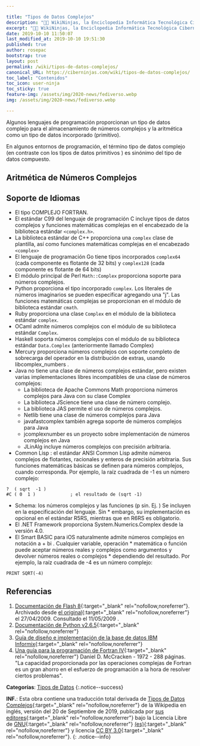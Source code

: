 ```yaml
---

title: "Tipos de Datos Complejos"
description: "👨‍💻 WikiNinjas, la Enciclopedia Informática Tecnológica Ciberninjas: Tipos de Datos Complejos"
excerpt: "👨‍💻 WikiNinjas, la Enciclopedia Informática Tecnológica Ciberninjas: Tipos de Datos Complejos"
date: 2019-10-10 11:50:07
last_modified_at: 2019-10-10 19:51:30
published: true
author: rosepac
bootstrap: true
layout: post
permalink: /wiki/tipos-de-datos-complejos/
canonical_URL: https://ciberninjas.com/wiki/tipos-de-datos-complejos/
toc_label: "Contenidos"
toc_icon: user-ninja
toc_sticky: true
feature-img: /assets/img/2020-news/fediverso.webp
img: /assets/img/2020-news/fediverso.webp

---
```


Algunos lenguajes de programación proporcionan un tipo de datos complejo para el almacenamiento de números complejos y la aritmética como un tipo de datos incorporado (primitivo).

En algunos entornos de programación, el término tipo de datos complejo (en contraste con los tipos de datos primitivos ) es sinónimo del tipo de datos compuesto.

## Aritmética de Números Complejos


## Soporte de Idiomas

* El tipo COMPLEJO FORTRAN.
* El estándar C99 del lenguaje de programación C incluye tipos de datos complejos y funciones matemáticas complejas en el encabezado de la biblioteca estándar ```<complex.h>```.
* La biblioteca estándar de C++ proporciona una ```complex``` clase de plantilla, así como funciones matemáticas complejas en el encabezado ```<complex>```
* El lenguaje de programación Go tiene tipos incorporados ```complex64``` (cada componente es flotante de 32 bits) y ```complex128``` (cada componente es flotante de 64 bits)
* El módulo principal de Perl ```Math::Complex``` proporciona soporte para números complejos.
* Python proporciona el tipo incorporado ```complex```. Los literales de números imaginarios se pueden especificar agregando una "j". Las funciones matemáticas complejas se proporcionan en el módulo de biblioteca estándar ```cmath```.
* Ruby proporciona una clase ```Complex``` en el módulo de la biblioteca estándar ```complex```.
* OCaml admite números complejos con el módulo de su biblioteca estándar ```Complex```.
* Haskell soporta números complejos con el módulo de su biblioteca estándar ```Data.Complex``` (anteriormente llamado Complex)
* Mercury proporciona números complejos con soporte completo de sobrecarga del operador en la distribución de extras, usando libcomplex_numbers .
* Java no tiene una clase de números complejos estándar, pero existen varias implementaciones libres incompatibles de una clase de números complejos:
  * La biblioteca de Apache Commons Math proporciona números complejos para Java con su clase Complex
  * La biblioteca JScience tiene una clase de número complejo.
  * La biblioteca JAS permite el uso de números complejos.
  * Netlib tiene una clase de números complejos para Java
  * javafastcomplex también agrega soporte de números complejos para Java
  * jcomplexnumber es un proyecto sobre implementación de números complejos en Java
  * JLinAlg incluye números complejos con precisión arbitraria.
* Common Lisp : el estándar ANSI Common Lisp admite números complejos de flotantes, racionales y enteros de precisión arbitraria. Sus funciones matemáticas básicas se definen para números complejos, cuando corresponda. Por ejemplo, la raíz cuadrada de -1 es un número complejo:
```
?  ( sqrt  -1 ) 
#C ( 0  1 )             ; el resultado de (sqrt -1)
```
* Schema: los números complejos y las funciones (p sin. Ej. ) Se incluyen en la especificación del lenguaje. Sin * embargo, su implementación es opcional en el estándar R5RS, mientras que en R6RS es obligatorio.
* El .NET Framework proporciona System.Numerics.Complex desde la versión 4.0.
* El Smart BASIC para iOS naturalmente admite números complejos en notación a + bi . Cualquier variable, operación * matemática o función puede aceptar números reales y complejos como argumentos y devolver números reales o complejos * dependiendo del resultado. Por ejemplo, la raíz cuadrada de -4 es un número complejo:
```
PRINT SQRT(-4)
```

## Referencias

1. [Documentación de Flash 8](https://web.archive.org/web/20090427044528/http://livedocs.adobe.com/flash/8/main/wwhelp/wwhimpl/common/html/wwhelp.htm?context=LiveDocs_Parts){:target="_blank" rel="nofollow,noreferrer"}. Archivado desde [el original](http://livedocs.adobe.com/flash/8/main/wwhelp/wwhimpl/common/html/wwhelp.htm?context=LiveDocs_Parts&file=00001179.html){:target="_blank" rel="nofollow,noreferrer"} el 27/04/2009. Consultado el 11/05/2009 .
2. [Documentación de Python v2.6.5](https://docs.python.org/library/stdtypes.html){:target="_blank" rel="nofollow,noreferrer"}
3. [Guía de diseño e implementación de la base de datos IBM Informix](https://archive.is/20120712140803/http://publib.boulder.ibm.com/infocenter/idshelp/v10/index.jsp?topic=/com.ibm.ddi.doc/ddi168.htm){:target="_blank" rel="nofollow,noreferrer"}
4. [Una guía para la programación de Fortran IV](https://books.google.com/books?id=aNhWAAAAMAAJ&q=fortran+complex){:target="_blank" rel="nofollow,noreferrer"} Daniel D. McCracken - 1972 - 288 páginas. "La capacidad proporcionada por las operaciones complejas de Fortran es un gran ahorro en el esfuerzo de programación a la hora de resolver ciertos problemas".

**Categorías**: [Tipos de Datos](/wiki/categoria/tipos-de-datos/ "Categoría de Tipos de Datos WikiNinjas, la Enciclopedia Informática Tecnológica Ciberninjas del Siglo 21")
{:.notice--success}

**INF.**: Esta obra contiene una traducción total derivada de [Tipos de Datos Complejos](https://en.wikipedia.org/wiki/Complex_data_type){:target="_blank" rel="nofollow,noreferrer"} de la Wikipedia en inglés, versión del 20 de Septiembre de 2019, publicada por [sus editores](https://en.wikipedia.org/w/index.php?title=Complex_data_type&action=history){:target="_blank" rel="nofollow,noreferrer"} bajo la Licencia Libre de [GNU](http://www.gnu.org/licenses/licenses.html#GPL){:target="_blank" rel="nofollow,noreferrer"} [(es)](https://es.wikipedia.org/wiki/Wikipedia:Traducci%C3%B3n_no_oficial_de_la_Licencia_de_documentaci%C3%B3n_libre_de_GNU){:target="_blank" rel="nofollow,noreferrer"} y licencia [CC BY 3.0](https://creativecommons.org/licenses/by-sa/3.0/deed.es){:target="_blank" rel="nofollow,noreferrer"}.
{: .notice--info}
<!-- https://en.wikipedia.org/wiki/Complex_data_type tipos de datos complejos -->